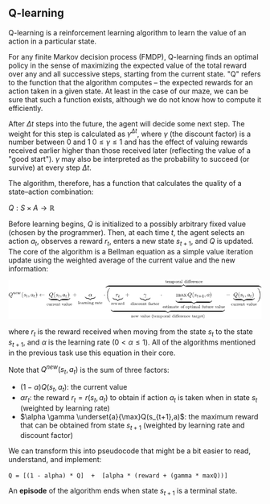## Q-learning

Q-learning is a reinforcement learning algorithm to learn the value of an action in a particular state.

For any finite Markov decision process (FMDP), Q-learning finds an optimal policy in the sense of maximizing the expected value of the total reward over 
any and all successive steps, starting from the current state. "Q" refers to the function that the algorithm computes – the expected rewards for an action taken in a given state.
At least in the case of our maze, we can be sure that such a function exists, although we do not know how to compute it efficiently.

After $\Delta t$ steps into the future, the agent will decide some next step. The weight for this step is calculated as $\gamma ^{\Delta t}$, where $\gamma$  (the discount factor) is 
a number between 0 and 1 $0\leq \gamma \leq 1$ and has the effect of valuing rewards received earlier higher than those received later (reflecting the value of a "good start"). 
$\gamma$ may also be interpreted as the probability to succeed (or survive) at every step $\Delta t$.

The algorithm, therefore, has a function that calculates the quality of a state–action combination:

$Q:S\times A\to \mathbb {R}$

Before learning begins, $Q$ is initialized to a possibly arbitrary fixed value (chosen by the programmer). Then, at each time $t$, the agent selects an action $a_{t}$, observes a reward $r_{t}$, enters a new state $s_{t+1}$, and $Q$ is updated. The core of the algorithm is a Bellman equation as a simple value iteration update using the weighted average of the current value and the new information:

![](equation.png)


[//]: # ($$Q^{new}&#40;s_{t},a_{t}&#41;\leftarrow\underbrace{Q&#40;s_{t},a_{t}&#41;}_{\text{current value}}+\underbrace{\alpha }_{\text{learning rate}}\cdot\overbrace{{\bigg&#40;}\underbrace{\underbrace{r_{t}}_{\text{reward}}+\underbrace{\gamma}_{\text{discount factor}}\cdot\underbrace{\max_{a}Q&#40;s_{t+1},a&#41;}_{\text{estimate of optimal future value}}}_{\text{new value &#40;temporal difference target&#41;}}-\underbrace{Q&#40;s_{t},a_{t}&#41;}_{\text{current value}}{\bigg&#41;}}^{\text{temporal difference}}}$$)


where $r_{t}$ is the reward received when moving from the state $s_{t}$ to the state $s_{t+1}$, and $\alpha$  is the learning rate $(0<\alpha \leq 1)$.
All of the algorithms mentioned in the previous task use this equation in their core.

Note that $Q^{new}(s_{t},a_{t})$ is the sum of three factors:

- $(1-\alpha )Q(s_{t},a_{t})$: the current value
- $\alpha r_{t}$: the reward $r_{t}=r(s_{t},a_{t})$ to obtain if action $a_{t}$ is taken when in state $s_{t}$ (weighted by learning rate)
- $\alpha \gamma \underset{a}{\max}Q(s_{t+1},a)$: the maximum reward that can be obtained from state $s_{t+1}$ (weighted by learning rate and discount factor)

We can transform this into pseudocode that might be a bit easier to read, understand, and implement:

`Q = [(1 - alpha) * Q]  +  [alpha * (reward + (gamma * maxQ))]`

An **episode** of the algorithm ends when state $s_{t+1}$ is a terminal state. 
